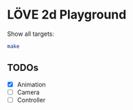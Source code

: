 # LÖVE 2d Playground

Show all targets:

```bash
make
```

## TODOs

- [x] Animation
- [ ] Camera
- [ ] Controller
